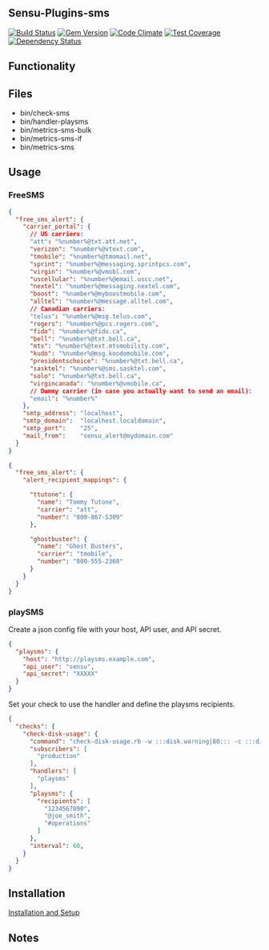 ## Sensu-Plugins-sms

[ ![Build Status](https://travis-ci.org/sensu-plugins/sensu-plugins-sms.svg?branch=master)](https://travis-ci.org/sensu-plugins/sensu-plugins-sms)
[![Gem Version](https://badge.fury.io/rb/sensu-plugins-sms.svg)](http://badge.fury.io/rb/sensu-plugins-sms)
[![Code Climate](https://codeclimate.com/github/sensu-plugins/sensu-plugins-sms/badges/gpa.svg)](https://codeclimate.com/github/sensu-plugins/sensu-plugins-sms)
[![Test Coverage](https://codeclimate.com/github/sensu-plugins/sensu-plugins-sms/badges/coverage.svg)](https://codeclimate.com/github/sensu-plugins/sensu-plugins-sms)
[![Dependency Status](https://gemnasium.com/sensu-plugins/sensu-plugins-sms.svg)](https://gemnasium.com/sensu-plugins/sensu-plugins-sms)

## Functionality

## Files
 * bin/check-sms
 * bin/handler-playsms
 * bin/metrics-sms-bulk
 * bin/metrics-sms-if
 * bin/metrics-sms


## Usage

### FreeSMS

```json
{
  "free_sms_alert": {
    "carrier_portal": {
      // US carriers:
      "att": "%number%@txt.att.net",
      "verizon": "%number%@vtext.com",
      "tmobile": "%number%@tmomail.net",
      "sprint": "%number%@messaging.sprintpcs.com",
      "virgin": "%number%@vmobl.com",
      "uscellular": "%number%@email.uscc.net",
      "nextel": "%number%@messaging.nextel.com",
      "boost": "%number%@myboostmobile.com",
      "alltel": "%number%@message.alltel.com",
      // Canadian carriers:
      "telus": "%number%@msg.telus.com",
      "rogers": "%number%@pcs.rogers.com",
      "fido": "%number%@fido.ca",
      "bell": "%number%@txt.bell.ca",
      "mts": "%number%@text.mtsmobility.com",
      "kudo": "%number%@msg.koodomobile.com",
      "presidentschoice": "%number%@txt.bell.ca",
      "sasktel": "%number%@sms.sasktel.com",
      "solo": "%number%@txt.bell.ca",
      "virgincanada": "%number%@vmobile.ca",
      // Dummy carrier (in case you actually want to send an email):
      "email": "%number%"
    },
    "smtp_address": "localhost",
    "smtp_domain":  "localhost.localdomain",
    "smtp_port":    "25",
    "mail_from":    "sensu_alert@mydomain.com"
  }
}
```

```json
{
  "free_sms_alert": {
    "alert_recipient_mappings": {

      "ttutone": {
        "name": "Tommy Tutone",
        "carrier": "att",
        "number": "800-867-5309"
      },

      "ghostbuster": {
        "name": "Ghost Busters",
        "carrier": "tmobile",
        "number": "800-555-2368"
      }
    }
  }
}
```

### playSMS

Create a json config file with your host, API user, and API secret.

```json
{
  "playsms": {
    "host": "http://playsms.example.com",
    "api_user": "sensu",
    "api_secret": "XXXXX"
  }
}
```

Set your check to use the handler and define the playsms recipients.

```json
{
  "checks": {
    "check-disk-usage": {
      "command": "check-disk-usage.rb -w :::disk.warning|80::: -c :::disk.critical|90:::",
      "subscribers": [
        "production"
      ],
      "handlers": [
        "playsms"
      ],
      "playsms": {
        "recipients": [
          "1234567890",
          "@joe_smith",
          "#operations"
        ]
      },
      "interval": 60,
    }
  }
}
```

## Installation

[Installation and Setup](http://sensu-plugins.io/docs/installation_instructions.html)

## Notes
